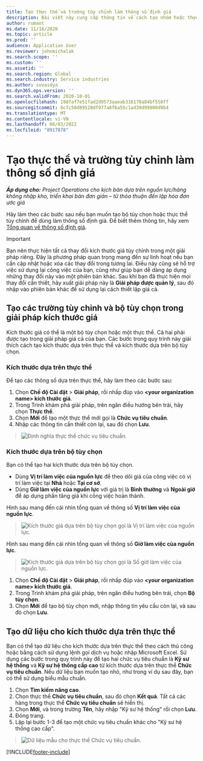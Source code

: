 ```yaml
---
title: Tạo thực thể và trường tùy chỉnh làm thông số định giá
description: Bài viết này cung cấp thông tin về cách tạo nhóm hoặc thực thể tùy chọn.
author: rumant
ms.date: 11/18/2020
ms.topic: article
ms.prod: ''
audience: Application User
ms.reviewer: johnmichalak
ms.search.scope: ''
ms.custom: ''
ms.assetid: ''
ms.search.region: Global
ms.search.industry: Service industries
ms.author: suvaidya
ms.dyn365.ops.version: ''
ms.search.validFrom: 2020-10-01
ms.openlocfilehash: 198faf7e51fad2d9573aaeab316170a84bf558ff
ms.sourcegitcommit: 6cfc50d89528df977a8f6a55c1ad39d99800d9b4
ms.translationtype: MT
ms.contentlocale: vi-VN
ms.lasthandoff: 06/03/2022
ms.locfileid: "8917878"
---
```

# <a name="create-custom-fields-and-entities-as-pricing-dimensions"></a>Tạo thực thể và trường tùy chỉnh làm thông số định giá

_**Áp dụng cho:** Project Operations cho kịch bản dựa trên nguồn lực/hàng không nhập kho, triển khai bản đơn giản – từ thỏa thuận đến lập hóa đơn ước giá_

Hãy làm theo các bước sau nếu bạn muốn tạo bộ tùy chọn hoặc thực thể tùy chỉnh để dùng làm thông số định giá. Để biết thêm thông tin, hãy xem [Tổng quan về thông số định giá](pricing-dimensions-overview.md).  

> [!IMPORTANT]
> Bạn nên thực hiện tất cả thay đổi kích thước giá tùy chỉnh trong một giải pháp riêng. Đây là phương pháp quan trọng mang đến sự linh hoạt nếu bạn cần cập nhật hoặc xóa các thay đổi trong tương lai. Điều này cũng sẽ hỗ trợ việc sử dụng lại công việc của bạn, cũng như giúp bạn dễ dàng áp dụng những thay đổi này vào một phiên bản khác. Sau khi bạn đã thực hiện mọi thay đổi cần thiết, hãy xuất giải pháp này là **Giải pháp được quản lý**, sau đó nhập vào phiên bản khác để sử dụng lại cách thiết lập giá cả.

  
## <a name="create-custom-fields-and-option-sets-in-the-pricing-dimension-solution"></a>Tạo các trường tùy chỉnh và bộ tùy chọn trong giải pháp kích thước giá

Kích thước giá có thể là một bộ tùy chọn hoặc một thực thể. Cả hai phải được tạo trong giải pháp giá cả của bạn. Các bước trong quy trình này giải thích cách tạo kích thước dựa trên thực thể và kích thước dựa trên bộ tùy chọn.

### <a name="entity-based-dimensions"></a>Kích thước dựa trên thực thể
Để tạo các thông số dựa trên thực thể, hãy làm theo các bước sau:

1. Chọn **Chế độ Cài đặt** > **Giải pháp**, rồi nhấp đúp vào **\<your organization name> kích thước giá**.
2. Trong Trình khám phá giải pháp, trên ngăn điều hướng bên trái, hãy chọn **Thực thể**.
3. Chọn **Mới** để tạo một thực thể mới gọi là **Chức vụ tiêu chuẩn**. 
4. Nhập các thông tin cần thiết còn lại, sau đó chọn **Lưu**.

> ![Định nghĩa thực thể chức vụ tiêu chuẩn.](media/Standard-Title-entity-definition.png)

### <a name="option-set-based-dimensions"></a>Kích thước dựa trên bộ tùy chọn 
Bạn có thể tạo hai kích thước dựa trên bộ tùy chọn. 

- Dùng **Vị trí làm việc của nguồn lực** để theo dõi giá của công việc có vị trí làm việc tại **Nhà** hoặc **Tại cơ sở**. 
- Dùng **Giờ làm việc của nguồn lực** với giá trị là **Bình thường** và **Ngoài giờ** để áp dụng phần tăng giá khi công việc hoàn thành.

Hình sau mang đến cái nhìn tổng quan về thông số **Vị trí làm việc của nguồn lực**. 

> ![Kích thước giá dựa trên bộ tùy chọn gọi là Vị trí làm việc của nguồn lực.](media/Option-set-PD-called-Resource-Work-Location.png)

Hình sau mang đến cái nhìn tổng quan về thông số **Giờ làm việc của nguồn lực**. 

> ![Kích thước giá dựa trên bộ tùy chọn gọi là Số giờ làm việc của nguồn lực.](media/Option-set-PD-called-Resource-Work-Hours.png)

1. Chọn **Chế độ Cài đặt** > **Giải pháp**, rồi nhấp đúp vào **\<your organization name> kích thước giá**. 
2. Trong Trình khám phá giải pháp, trên ngăn điều hướng bên trái, chọn **Bộ tùy chọn**. 
3. Chọn **Mới** để tạo bộ tùy chọn mới, nhập thông tin yêu cầu còn lại, và sau đó chọn **Lưu**.

## <a name="create-data-for-entity-based-dimensions"></a>Tạo dữ liệu cho kích thước dựa trên thực thể

Bạn có thể tạo dữ liệu cho kích thước dựa trên thực thể theo cách thủ công hoặc bằng cách sử dụng lệnh gọi dịch vụ hoặc nhập Microsoft Excel. Sử dụng các bước trong quy trình này để tạo hai chức vụ tiêu chuẩn là **Kỹ sư hệ thống** và **Kỹ sư hệ thống cấp cao** từ kích thước dựa trên thực thể **Chức vụ tiêu chuẩn**. Nếu dữ liệu bạn muốn tạo nhỏ, như trong ví dụ sau đây, bạn có thể sử dụng biểu mẫu chuẩn.

1. Chọn **Tìm kiếm nâng cao**.
2. Chọn thực thể **Chức vụ tiêu chuẩn**, sau đó chọn **Kết quả**. Tất cả các hàng trong thực thể **Chức vụ tiêu chuẩn** sẽ hiển thị.
3. Chọn **Mới**, và trong trường **Tên**, hãy nhập "Kỹ sư hệ thống" rồi chọn **Lưu**.
4. Đóng trang. 
5. Lặp lại bước 1-3 để tạo một chức vụ tiêu chuẩn khác cho "Kỹ sư hệ thống cao cấp".

> ![Dữ liệu mẫu cho thực thể Chức vụ tiêu chuẩn.](media/ST-data.png)


[!INCLUDE[footer-include](../includes/footer-banner.md)]